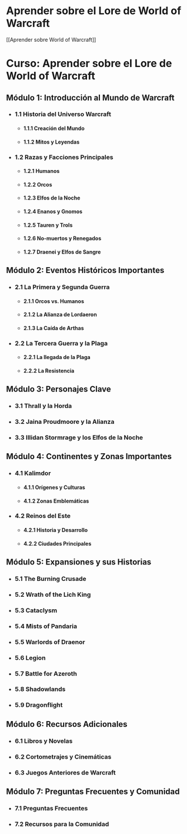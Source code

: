 # Aprender sobre el Lore de World of Warcraft

[[Aprender sobre World of Warcraft]]

# Curso: Aprender sobre el Lore de World of Warcraft

## Módulo 1: Introducción al Mundo de Warcraft
- ### 1.1 Historia del Universo Warcraft
  - #### 1.1.1 Creación del Mundo
  - #### 1.1.2 Mitos y Leyendas

- ### 1.2 Razas y Facciones Principales
  - #### 1.2.1 Humanos
  - #### 1.2.2 Orcos
  - #### 1.2.3 Elfos de la Noche
  - #### 1.2.4 Enanos y Gnomos
  - #### 1.2.5 Tauren y Trols
  - #### 1.2.6 No-muertos y Renegados
  - #### 1.2.7 Draenei y Elfos de Sangre

## Módulo 2: Eventos Históricos Importantes
- ### 2.1 La Primera y Segunda Guerra
  - #### 2.1.1 Orcos vs. Humanos
  - #### 2.1.2 La Alianza de Lordaeron
  - #### 2.1.3 La Caída de Arthas

- ### 2.2 La Tercera Guerra y la Plaga
  - #### 2.2.1 La llegada de la Plaga
  - #### 2.2.2 La Resistencia

## Módulo 3: Personajes Clave
- ### 3.1 Thrall y la Horda
- ### 3.2 Jaina Proudmoore y la Alianza
- ### 3.3 Illidan Stormrage y los Elfos de la Noche

## Módulo 4: Continentes y Zonas Importantes
- ### 4.1 Kalimdor
  - #### 4.1.1 Orígenes y Culturas
  - #### 4.1.2 Zonas Emblemáticas

- ### 4.2 Reinos del Este
  - #### 4.2.1 Historia y Desarrollo
  - #### 4.2.2 Ciudades Principales

## Módulo 5: Expansiones y sus Historias
- ### 5.1 The Burning Crusade
- ### 5.2 Wrath of the Lich King
- ### 5.3 Cataclysm
- ### 5.4 Mists of Pandaria
- ### 5.5 Warlords of Draenor
- ### 5.6 Legion
- ### 5.7 Battle for Azeroth
- ### 5.8 Shadowlands
- ### 5.9 Dragonflight

## Módulo 6: Recursos Adicionales
- ### 6.1 Libros y Novelas
- ### 6.2 Cortometrajes y Cinemáticas
- ### 6.3 Juegos Anteriores de Warcraft

## Módulo 7: Preguntas Frecuentes y Comunidad
- ### 7.1 Preguntas Frecuentes
- ### 7.2 Recursos para la Comunidad

